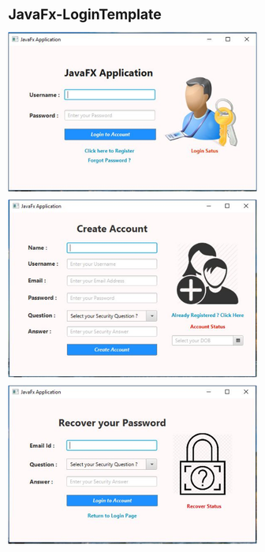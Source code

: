 # JavaFx-LoginTemplate
![Login into Account](https://github.com/amanovishnu/JavaFx-LoginTemplate/blob/master/Snapshots/LoginScreen.JPG)

![Create Account](https://github.com/amanovishnu/JavaFx-LoginTemplate/blob/master/Snapshots/CreateAccount.JPG)

![Forgot Password](https://github.com/amanovishnu/JavaFx-LoginTemplate/blob/master/Snapshots/ForgotPassword.JPG)
